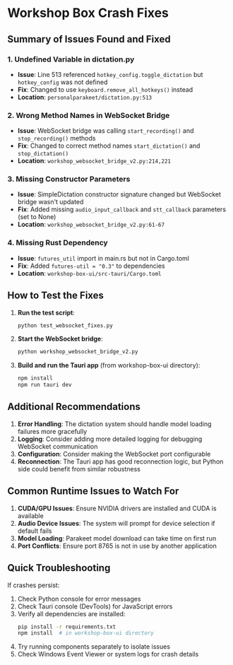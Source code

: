 # Workshop Box Crash Fixes

## Summary of Issues Found and Fixed

### 1. **Undefined Variable in dictation.py**
- **Issue**: Line 513 referenced `hotkey_config.toggle_dictation` but `hotkey_config` was not defined
- **Fix**: Changed to use `keyboard.remove_all_hotkeys()` instead
- **Location**: `personalparakeet/dictation.py:513`

### 2. **Wrong Method Names in WebSocket Bridge**
- **Issue**: WebSocket bridge was calling `start_recording()` and `stop_recording()` methods
- **Fix**: Changed to correct method names `start_dictation()` and `stop_dictation()`
- **Location**: `workshop_websocket_bridge_v2.py:214,221`

### 3. **Missing Constructor Parameters**
- **Issue**: SimpleDictation constructor signature changed but WebSocket bridge wasn't updated
- **Fix**: Added missing `audio_input_callback` and `stt_callback` parameters (set to None)
- **Location**: `workshop_websocket_bridge_v2.py:61-67`

### 4. **Missing Rust Dependency**
- **Issue**: `futures_util` import in main.rs but not in Cargo.toml
- **Fix**: Added `futures-util = "0.3"` to dependencies
- **Location**: `workshop-box-ui/src-tauri/Cargo.toml`

## How to Test the Fixes

1. **Run the test script**:
   ```bash
   python test_websocket_fixes.py
   ```

2. **Start the WebSocket bridge**:
   ```bash
   python workshop_websocket_bridge_v2.py
   ```

3. **Build and run the Tauri app** (from workshop-box-ui directory):
   ```bash
   npm install
   npm run tauri dev
   ```

## Additional Recommendations

1. **Error Handling**: The dictation system should handle model loading failures more gracefully
2. **Logging**: Consider adding more detailed logging for debugging WebSocket communication
3. **Configuration**: Consider making the WebSocket port configurable
4. **Reconnection**: The Tauri app has good reconnection logic, but Python side could benefit from similar robustness

## Common Runtime Issues to Watch For

1. **CUDA/GPU Issues**: Ensure NVIDIA drivers are installed and CUDA is available
2. **Audio Device Issues**: The system will prompt for device selection if default fails
3. **Model Loading**: Parakeet model download can take time on first run
4. **Port Conflicts**: Ensure port 8765 is not in use by another application

## Quick Troubleshooting

If crashes persist:

1. Check Python console for error messages
2. Check Tauri console (DevTools) for JavaScript errors
3. Verify all dependencies are installed:
   ```bash
   pip install -r requirements.txt
   npm install  # in workshop-box-ui directory
   ```
4. Try running components separately to isolate issues
5. Check Windows Event Viewer or system logs for crash details